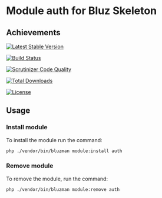 # Module auth for Bluz Skeleton
## Achievements

[![Latest Stable Version](https://img.shields.io/packagist/v/bluzphp/module-auth.svg?label=version&style=flat)](https://packagist.org/packages/bluzphp/module-auth)

[![Build Status](https://img.shields.io/travis/bluzphp/module-auth/master.svg?style=flat)](https://travis-ci.com/bluzphp/module-auth)

[![Scrutinizer Code Quality](https://img.shields.io/scrutinizer/g/bluzphp/module-auth.svg?style=flat)](https://scrutinizer-ci.com/g/bluzphp/module-auth/)

[![Total Downloads](https://img.shields.io/packagist/dt/bluzphp/module-auth.svg?style=flat)](https://packagist.org/packages/bluzphp/module-auth)

[![License](https://img.shields.io/packagist/l/bluzphp/module-auth.svg?style=flat)](https://packagist.org/packages/bluzphp/module-auth)

## Usage
### Install module
To install the module run the command:

```bash
php ./vendor/bin/bluzman module:install auth
```

### Remove module
To remove the module, run the command:

```bash
php ./vendor/bin/bluzman module:remove auth
```
